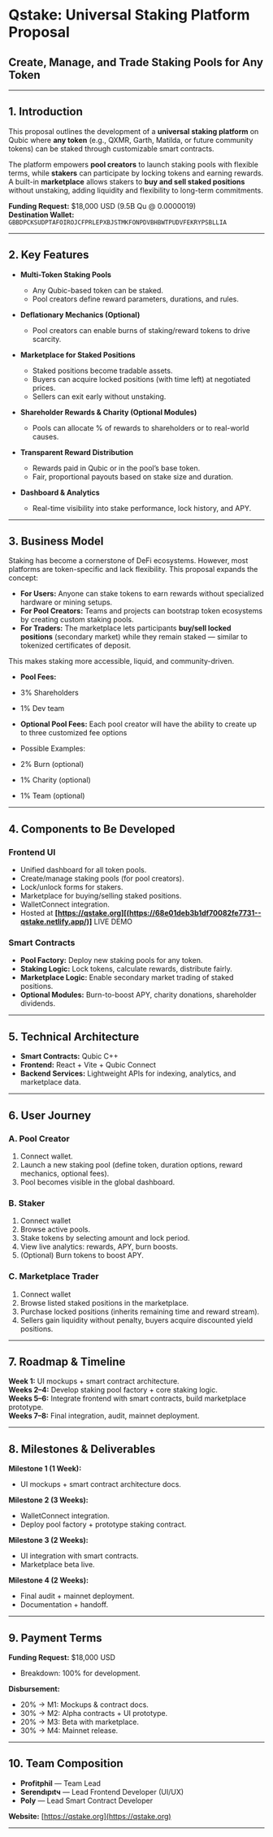 # Qstake: Universal Staking Platform Proposal  
## Create, Manage, and Trade Staking Pools for Any Token  

---

## 1. Introduction  

This proposal outlines the development of a **universal staking platform** on Qubic where **any token** (e.g., QXMR, Garth, Matilda, or future community tokens) can be staked through customizable smart contracts.  

The platform empowers **pool creators** to launch staking pools with flexible terms, while **stakers** can participate by locking tokens and earning rewards. A built-in **marketplace** allows stakers to **buy and sell staked positions** without unstaking, adding liquidity and flexibility to long-term commitments.  

**Funding Request:** $18,000 USD (9.5B Qu @ 0.0000019)  
**Destination Wallet:** `GBBDPCKSUDPTAFOIROJCFPRLEPXBJSTMKFONPDVBHBWTPUDVFEKRYPSBLLIA`  

---

## 2. Key Features  

- **Multi-Token Staking Pools**  
  - Any Qubic-based token can be staked.  
  - Pool creators define reward parameters, durations, and rules.  

- **Deflationary Mechanics (Optional)**  
  - Pool creators can enable burns of staking/reward tokens to drive scarcity.  

- **Marketplace for Staked Positions**  
  - Staked positions become tradable assets.  
  - Buyers can acquire locked positions (with time left) at negotiated prices.  
  - Sellers can exit early without unstaking.  

- **Shareholder Rewards & Charity (Optional Modules)**  
  - Pools can allocate % of rewards to shareholders or to real-world causes.  

- **Transparent Reward Distribution**  
  - Rewards paid in Qubic or in the pool’s base token.  
  - Fair, proportional payouts based on stake size and duration.  

- **Dashboard & Analytics**  
  - Real-time visibility into stake performance, lock history, and APY.  

---

## 3. Business Model  

Staking has become a cornerstone of DeFi ecosystems. However, most platforms are token-specific and lack flexibility. This proposal expands the concept:  

- **For Users:** Anyone can stake tokens to earn rewards without specialized hardware or mining setups.  
- **For Pool Creators:** Teams and projects can bootstrap token ecosystems by creating custom staking pools.  
- **For Traders:** The marketplace lets participants **buy/sell locked positions** (secondary market) while they remain staked — similar to tokenized certificates of deposit.  

This makes staking more accessible, liquid, and community-driven.  

- **Pool Fees:** 
- 3% Shareholders
- 1% Dev team

- **Optional Pool Fees:** Each pool creator will have the ability to create up to three customized fee options
- Possible Examples:
- 2% Burn (optional)
- 1% Charity (optional)
- 1% Team (optional)
---

## 4. Components to Be Developed  

### Frontend UI  
- Unified dashboard for all token pools.  
- Create/manage staking pools (for pool creators).  
- Lock/unlock forms for stakers.  
- Marketplace for buying/selling staked positions.  
- WalletConnect integration.  
- Hosted at **[https://qstake.org][(https://68e01deb3b1df70082fe7731--qstake.netlify.app/)]** LIVE DEMO

### Smart Contracts  
- **Pool Factory:** Deploy new staking pools for any token.  
- **Staking Logic:** Lock tokens, calculate rewards, distribute fairly.  
- **Marketplace Logic:** Enable secondary market trading of staked positions.  
- **Optional Modules:** Burn-to-boost APY, charity donations, shareholder dividends.  

---

## 5. Technical Architecture  

- **Smart Contracts:** Qubic C++  
- **Frontend:** React + Vite + Qubic Connect  
- **Backend Services:** Lightweight APIs for indexing, analytics, and marketplace data.  

---

## 6. User Journey  

### A. Pool Creator  
1. Connect wallet.  
2. Launch a new staking pool (define token, duration options, reward mechanics, optional fees).  
3. Pool becomes visible in the global dashboard.  

### B. Staker  
1. Connect wallet
2. Browse active pools.
3. Stake tokens by selecting amount and lock period.  
4. View live analytics: rewards, APY, burn boosts.  
5. (Optional) Burn tokens to boost APY.  

### C. Marketplace Trader  
1. Connect wallet
2. Browse listed staked positions in the marketplace.
3. Purchase locked positions (inherits remaining time and reward stream).  
4. Sellers gain liquidity without penalty, buyers acquire discounted yield positions.  

---

## 7. Roadmap & Timeline  

**Week 1:** UI mockups + smart contract architecture.  
**Weeks 2–4:** Develop staking pool factory + core staking logic.  
**Weeks 5–6:** Integrate frontend with smart contracts, build marketplace prototype.  
**Weeks 7–8:** Final integration, audit, mainnet deployment.  

---

## 8. Milestones & Deliverables  

**Milestone 1 (1 Week):**  
- UI mockups + smart contract architecture docs.  

**Milestone 2 (3 Weeks):**  
- WalletConnect integration.  
- Deploy pool factory + prototype staking contract.  

**Milestone 3 (2 Weeks):**  
- UI integration with smart contracts.  
- Marketplace beta live.  

**Milestone 4 (2 Weeks):**  
- Final audit + mainnet deployment.  
- Documentation + handoff.  

---

## 9. Payment Terms  

**Funding Request:** $18,000 USD  
- Breakdown: 100% for development.  

**Disbursement:**  
- 20% → M1: Mockups & contract docs.  
- 30% → M2: Alpha contracts + UI prototype.  
- 20% → M3: Beta with marketplace.  
- 30% → M4: Mainnet release.  

---

## 10. Team Composition  

- **Profitphil** — Team Lead  
- **Serendıpıtч** — Lead Frontend Developer (UI/UX)  
- **Poly** — Lead Smart Contract Developer  

**Website:** [https://qstake.org](https://qstake.org)  

---
